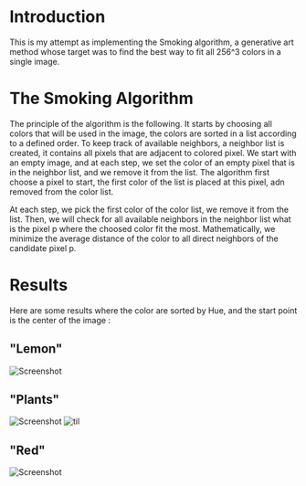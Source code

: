 # Introduction

This is my attempt as implementing the Smoking algorithm, a generative art method whose target was to find the best way to fit all 256^3 colors in a single image.

# The Smoking Algorithm

The principle of the algorithm is the following. It starts by choosing all colors that will be used in the image, the colors are sorted in a list according to a defined order.
To keep track of available neighbors, a neighbor list is created, it contains all pixels that are adjacent to colored pixel.
We start with an empty image, and at each step, we set the color of an empty pixel that is in the neighbor list, and we remove it from the list. 
The algorithm first choose a pixel to start, the first color of the list is placed at this pixel, adn removed from the color list.

At each step, we pick the first color of the color list, we remove it from the list. Then, we will check for all available neighbors in the neighbor list what is the pixel p where the choosed color fit the most. Mathematically, we minimize the average distance of the color to all direct neighbors of the candidate pixel p.

# Results

Here are some results where the color are sorted by Hue, and the start point is the center of the image :
## "Lemon"
![Screenshot](media/results/Lemon.jpg)
## "Plants"
![Screenshot](media/results/Plants.png)
![til](media/results/Plants.gif)
## "Red"
![Screenshot](media/results/Red.jpg)
